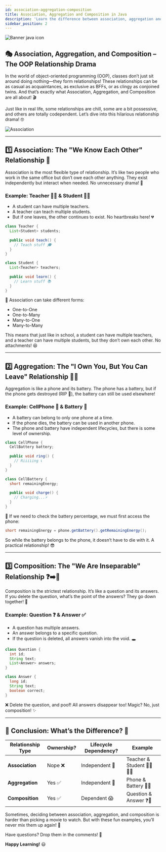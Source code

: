 ```yaml
---
id: association-aggregation-composition
title: Association, Aggregation and Composition in Java
description: 'Learn the difference between association, aggregation and composition in Java with source code, examples and real-life usecases.'
sidebar_position: 2
---
```

![Banner java icon](@site/static/img/kits/java/banner-java-icon.png)

## 🎭 Association, Aggregation, and Composition – The OOP Relationship Drama

In the world of object-oriented programming (OOP), classes don’t just sit around doing nothing—they form relationships! These relationships can be as casual as acquaintances, as exclusive as BFFs, or as clingy as conjoined twins. And that’s exactly what Association, Aggregation, and Composition are all about! 🎬

Just like in real life, some relationships are chill, some are a bit possessive, and others are totally codependent. Let’s dive into this hilarious relationship drama! 🤓

![Association](@site/static/img/kits/java/association-aggregation-composition-img.png)

---

## 1️⃣ Association: The "We Know Each Other" Relationship 🏫

Association is the most flexible type of relationship. It’s like two people who work in the same office but don’t owe each other anything. They exist independently but interact when needed. No unnecessary drama! 🤝

### Example: Teacher 👨‍🏫 & Student 🧑‍🎓

- A student can have multiple teachers.
- A teacher can teach multiple students.
- But if one leaves, the other continues to exist. No heartbreaks here! 💔

```java
class Teacher {
  List<Student> students;
  
  public void teach() {
    // Teach stuff 🎓
  }
}

class Student {
  List<Teacher> teachers;
  
  public void learn() {
    // Learn stuff 📚
  }
}
```

🔹 Association can take different forms:

- One-to-One
- One-to-Many
- Many-to-One
- Many-to-Many

This means that just like in school, a student can have multiple teachers, and a teacher can have multiple students, but they don’t own each other. No attachments! 😆

---

## 2️⃣ Aggregation: The "I Own You, But You Can Leave" Relationship 📱🔋

Aggregation is like a phone and its battery. The phone has a battery, but if the phone gets destroyed (RIP 📱), the battery can still be used elsewhere!

### Example: CellPhone 📲 & Battery 🔋

- A battery can belong to only one phone at a time.
- If the phone dies, the battery can be used in another phone.
- The phone and battery have independent lifecycles, but there is some level of ownership.

```java
class CellPhone {
  CellBattery battery;
  
  public void ring() {
    // Riiiiing 📞
  }
}

class CellBattery {
  short remainingEnergy;
  
  public void charge() {
    // Charging...⚡
  }
}
```

🔋 If we need to check the battery percentage, we must first access the phone:

```java
short remainingEnergy = phone.getBattery().getRemainingEnergy();
```

So while the battery belongs to the phone, it doesn’t have to die with it. A practical relationship! 😎

---

## 3️⃣ Composition: The "We Are Inseparable" Relationship ❓➡️📝

Composition is the strictest relationship. It’s like a question and its answers. If you delete the question, what’s the point of the answers? They go down together! 🚀

### Example: Question ❓ & Answer ✅

- A question has multiple answers.
- An answer belongs to a specific question.
- If the question is deleted, all answers vanish into the void. 🕳️

```java
class Question {
  int id;
  String text;
  List<Answer> answers;
}

class Answer {
  long id;
  String text;
  boolean correct;
}
```

❌ Delete the question, and poof! All answers disappear too! Magic? No, just composition! ✨

---

## 🎯 Conclusion: What’s the Difference? 🤔

| Relationship Type | Ownership? | Lifecycle Dependency? | Example |
|------------------|------------|----------------------|---------|
| **Association** | Nope ❌ | Independent 💃 | Teacher & Student 👩‍🏫👨‍🎓 |
| **Aggregation** | Yes ✅ | Independent 💪 | Phone & Battery 📱🔋 |
| **Composition** | Yes ✅ | Dependent 😱 | Question & Answer ❓📝 |

Sometimes, deciding between association, aggregation, and composition is harder than picking a movie to watch. But with these fun examples, you’ll never mix them up again! 🎉

Have questions? Drop them in the comments! 🚀

**Happy Learning!** 😃
